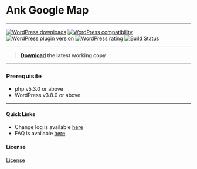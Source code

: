 # Ank Google Map

- - -
[![WordPress downloads](https://img.shields.io/wordpress/plugin/dt/ank-google-map.svg?style=flat-square)](https://wordpress.org/plugins/ank-google-map)
[![WordPress compatibility](https://img.shields.io/wordpress/v/ank-google-map.svg?style=flat-square)](https://wordpress.org/plugins/ank-google-map)
[![WordPress plugin version](https://img.shields.io/wordpress/plugin/v/ank-google-map.svg?style=flat-square)](https://wordpress.org/plugins/ank-google-map)
[![WordPress rating](https://img.shields.io/wordpress/plugin/r/ank-google-map.svg?style=flat-square)](https://wordpress.org/plugins/ank-google-map)
[![Build Status](https://travis-ci.org/ank91/ank-google-map.svg)](https://travis-ci.org/ank91/ank-google-map)

- - -

>**[Download](https://wordpress.org/plugins/ank-google-map) the latest working copy**

- - -

### Prerequisite
* php v5.3.0 or above
* WordPress v3.8.0 or above

- - -
#### Quick Links

* Change log is available [here](https://wordpress.org/plugins/ank-google-map/changelog/)
* FAQ is available [here](https://wordpress.org/plugins/ank-google-map/faq/)

#### License

[License](LICENSE.txt)